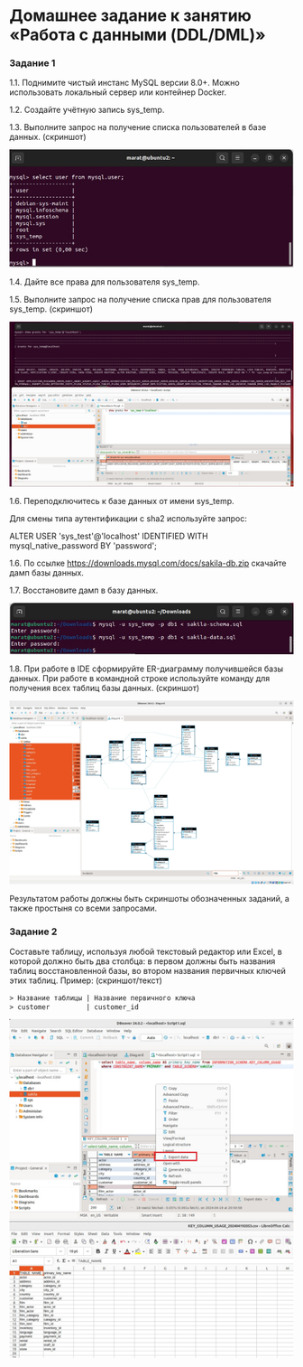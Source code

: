 # Домашнее задание к занятию «Работа с данными (DDL/DML)»

### Задание 1

1.1. Поднимите чистый инстанс MySQL версии 8.0+. Можно использовать локальный сервер или контейнер Docker.

1.2. Создайте учётную запись sys_temp.

1.3. Выполните запрос на получение списка пользователей в базе данных. (скриншот)

![alt text](https://github.com/MaratKN/sdb_1202/blob/main/1.jpg)

1.4. Дайте все права для пользователя sys_temp.

1.5. Выполните запрос на получение списка прав для пользователя sys_temp. (скриншот)

![alt text](https://github.com/MaratKN/sdb_1202/blob/main/2.jpg)

1.6. Переподключитесь к базе данных от имени sys_temp.

Для смены типа аутентификации с sha2 используйте запрос:

ALTER USER 'sys_test'@'localhost' IDENTIFIED WITH mysql_native_password BY 'password';

1.6. По ссылке https://downloads.mysql.com/docs/sakila-db.zip скачайте дамп базы данных.

1.7. Восстановите дамп в базу данных.

![alt text](https://github.com/MaratKN/sdb_1202/blob/main/3.jpg)

1.8. При работе в IDE сформируйте ER-диаграмму получившейся базы данных. При работе в командной строке используйте команду для получения всех таблиц базы данных. (скриншот)

![alt text](https://github.com/MaratKN/sdb_1202/blob/main/4.jpg)

Результатом работы должны быть скриншоты обозначенных заданий, а также простыня со всеми запросами.

### Задание 2

Составьте таблицу, используя любой текстовый редактор или Excel, в которой должно быть два столбца: в первом должны быть названия таблиц восстановленной базы, во втором названия первичных ключей этих таблиц. Пример: (скриншот/текст)

```
> Название таблицы | Название первичного ключа
> customer         | customer_id
```

![alt text](https://github.com/MaratKN/sdb_1202/blob/main/5.jpg)
![alt text](https://github.com/MaratKN/sdb_1202/blob/main/6.jpg)